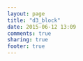 ```yaml
---
layout: page
title: "d3_block"
date: 2015-06-12 13:09
comments: true
sharing: true
footer: true
---
```




<style>

h1 {
  position: absolute;
  top: 280px;
  font-family: "Helvetica Neue", Helvetica, Arial, sans-serif;
  font-size: 18px;
  text-align: center;
  width: 960px;
}

</style>


<h1></h1>
<script src="https://cdnjs.cloudflare.com/ajax/libs/d3/3.5.5/d3.min.js"></script>
<script src="https://cdnjs.cloudflare.com/ajax/libs/queue-async/1.0.7/queue.min.js"></script>
<script src="https://cdnjs.cloudflare.com/ajax/libs/topojson/1.6.19/topojson.min.js"></script>


<script>

var width = 960,
    height = 500;

var projection = d3.geo.orthographic()
    .scale(248)
    .clipAngle(90);

var canvas = d3.select("body").append("canvas")
    .attr("width", width)
    .attr("height", height);

var c = canvas.node().getContext("2d");

var path = d3.geo.path()
    .projection(projection)
    .context(c);

var title = d3.select("h1");

queue()
    .defer(d3.json, "/mbostock/raw/4090846/world-110m.json")
    .defer(d3.tsv, "/mbostock/raw/4090846/world-country-names.tsv")
    .await(ready);

function ready(error, world, names) {
  if (error) throw error;

  var globe = {type: "Sphere"},
      land = topojson.feature(world, world.objects.land),
      countries = topojson.feature(world, world.objects.countries).features,
      borders = topojson.mesh(world, world.objects.countries, function(a, b) { return a !== b; }),
      i = -1,
      n = countries.length;

  countries = countries.filter(function(d) {
    return names.some(function(n) {
      if (d.id == n.id) return d.name = n.name;
    });
  }).sort(function(a, b) {
    return a.name.localeCompare(b.name);
  });

  (function transition() {
    d3.transition()
        .duration(1250)
        .each("start", function() {
          title.text(countries[i = (i + 1) % n].name);
        })
        .tween("rotate", function() {
          var p = d3.geo.centroid(countries[i]),
              r = d3.interpolate(projection.rotate(), [-p[0], -p[1]]);
          return function(t) {
            projection.rotate(r(t));
            c.clearRect(0, 0, width, height);
            c.fillStyle = "#bbb", c.beginPath(), path(land), c.fill();
            c.fillStyle = "#f00", c.beginPath(), path(countries[i]), c.fill();
            c.strokeStyle = "#fff", c.lineWidth = .5, c.beginPath(), path(borders), c.stroke();
            c.strokeStyle = "#000", c.lineWidth = 2, c.beginPath(), path(globe), c.stroke();
          };
        })
      .transition()
        .each("end", transition);
  })();
}

</script>
